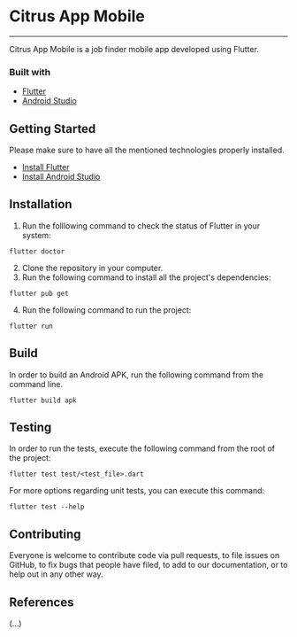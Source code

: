 # Citrus App Mobile

***
Citrus App Mobile is a job finder mobile app developed using Flutter. 

### Built with

* [Flutter](https://flutter.dev/docs)
* [Android Studio](https://developer.android.com/studio)


## Getting Started

Please make sure to have all the mentioned technologies properly installed. 

* [Install Flutter](https://flutter.dev/docs/get-started/install)
* [Install Android Studio](https://developer.android.com/studio/install)

## Installation

1. Run the folllowing command to check the status of Flutter in your system:
```
flutter doctor
```
2. Clone the repository in your computer. 
3. Run the following command to install all the project's dependencies:
```
flutter pub get
```
4. Run the following command to run the project:
```
flutter run
```
## Build

In order to build an Android APK, run the following command from the command line.

```
flutter build apk
```

## Testing

In order to run the tests, execute the following command from the root of the project:

```
flutter test test/<test_file>.dart
```

For more options regarding unit tests, you can execute this command:
```
flutter test --help
```

## Contributing

Everyone is welcome to contribute code via pull requests, to file issues on GitHub, to fix bugs that people have filed, to add to our documentation, or to help out in any other way.

## References

(...)
